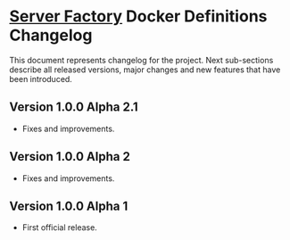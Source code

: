 # [Server Factory](https://github.com/Server-Factory/Core-Framework) Docker Definitions Changelog

This document represents changelog for the project. Next sub-sections describe all released versions, major changes and
new features that have been introduced.

## Version 1.0.0 Alpha 2.1

- Fixes and improvements.

## Version 1.0.0 Alpha 2

- Fixes and improvements.

## Version 1.0.0 Alpha 1

- First official release.
